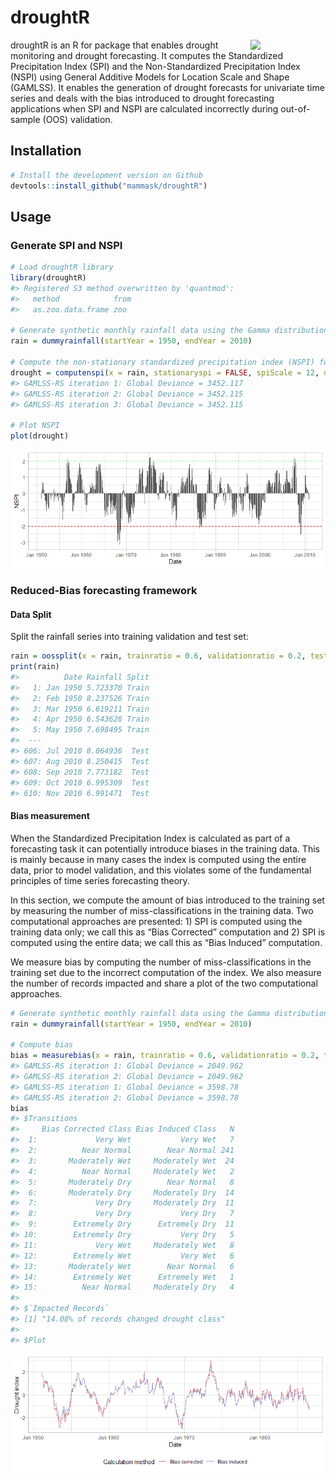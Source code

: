 droughtR
================

<img src="https://raw.githubusercontent.com/mammask/droughtr/main/man/figures/droughtR.png" align = "right" width = 120/>

droughtR is an R for package that enables drought monitoring and drought
forecasting. It computes the Standardized Precipitation Index (SPI) and
the Non-Standardized Precipitation Index (NSPI) using General Additive
Models for Location Scale and Shape (GAMLSS). It enables the generation
of drought forecasts for univariate time series and deals with the bias
introduced to drought forecasting applications when SPI and NSPI are
calculated incorrectly during out-of-sample (OOS) validation.

## Installation

``` r
# Install the development version on Github
devtools::install_github("mammask/droughtR")
```

## Usage

### Generate SPI and NSPI

``` r
# Load droughtR library
library(droughtR)
#> Registered S3 method overwritten by 'quantmod':
#>   method            from
#>   as.zoo.data.frame zoo

# Generate synthetic monthly rainfall data using the Gamma distribution
rain = dummyrainfall(startYear = 1950, endYear = 2010)

# Compute the non-stationary standardized precipitation index (NSPI) for scale 12 using GAMLSS
drought = computenspi(x = rain, stationaryspi = FALSE, spiScale = 12, dist = 'gamma')
#> GAMLSS-RS iteration 1: Global Deviance = 3452.117 
#> GAMLSS-RS iteration 2: Global Deviance = 3452.115 
#> GAMLSS-RS iteration 3: Global Deviance = 3452.115

# Plot NSPI
plot(drought)
```

![](README_figs/README-unnamed-chunk-3-1.png)<!-- -->

### Reduced-Bias forecasting framework

#### Data Split

Split the rainfall series into training validation and test set:

``` r
rain = oossplit(x = rain, trainratio = 0.6, validationratio = 0.2, testratio = 0.2)
print(rain)
#>          Date Rainfall Split
#>   1: Jan 1950 5.723370 Train
#>   2: Feb 1950 8.237526 Train
#>   3: Mar 1950 6.619211 Train
#>   4: Apr 1950 6.543626 Train
#>   5: May 1950 7.698495 Train
#>  ---                        
#> 606: Jul 2010 8.064936  Test
#> 607: Aug 2010 8.250415  Test
#> 608: Sep 2010 7.773182  Test
#> 609: Oct 2010 6.995309  Test
#> 610: Nov 2010 6.991471  Test
```

#### Bias measurement

When the Standardized Precipitation Index is calculated as part of a
forecasting task it can potentially introduce biases in the training
data. This is mainly because in many cases the index is computed using
the entire data, prior to model validation, and this violates some of
the fundamental principles of time series forecasting theory.

In this section, we compute the amount of bias introduced to the
training set by measuring the number of miss-classifications in the
training data. Two computational approaches are presented: 1) SPI is
computed using the training data only; we call this as “Bias Corrected”
computation and 2) SPI is computed using the entire data; we call this
as “Bias Induced” computation.

We measure bias by computing the number of miss-classifications in the
training set due to the incorrect computation of the index. We also
measure the number of records impacted and share a plot of the two
computational approaches.

``` r
# Generate synthetic monthly rainfall data using the Gamma distribution
rain = dummyrainfall(startYear = 1950, endYear = 2010)

# Compute bias
bias = measurebias(x = rain, trainratio = 0.6, validationratio = 0.2, testratio = 0.2, stationaryspi = TRUE, spiscale = 12, dist = 'normal')
#> GAMLSS-RS iteration 1: Global Deviance = 2049.962 
#> GAMLSS-RS iteration 2: Global Deviance = 2049.962 
#> GAMLSS-RS iteration 1: Global Deviance = 3598.78 
#> GAMLSS-RS iteration 2: Global Deviance = 3598.78
bias
#> $Transitions
#>     Bias Corrected Class Bias Induced Class   N
#>  1:             Very Wet           Very Wet   7
#>  2:          Near Normal        Near Normal 241
#>  3:       Moderately Wet     Moderately Wet  24
#>  4:          Near Normal     Moderately Wet   2
#>  5:       Moderately Dry        Near Normal   8
#>  6:       Moderately Dry     Moderately Dry  14
#>  7:             Very Dry     Moderately Dry  11
#>  8:             Very Dry           Very Dry   7
#>  9:        Extremely Dry      Extremely Dry  11
#> 10:        Extremely Dry           Very Dry   5
#> 11:             Very Wet     Moderately Wet   8
#> 12:        Extremely Wet           Very Wet   6
#> 13:       Moderately Wet        Near Normal   6
#> 14:        Extremely Wet      Extremely Wet   1
#> 15:          Near Normal     Moderately Dry   4
#> 
#> $`Impacted Records`
#> [1] "14.08% of records changed drought class"
#> 
#> $Plot
```

![](README_figs/README-unnamed-chunk-5-1.png)<!-- -->

<!-- #### Bias Corrected auto.arima -->
<!-- In this section, we perform out-of-sample validation using a bias corrected auto.arima to forecast the Standardized Precipitation Index (SPI). An additional parameter is introduced to forecast::auto.arima and requires fitting a S-ARIMA model: -->
<!-- ```{r, eval=TRUE, fig.height=3, fig.width=5} -->
<!-- # out-of-sample validation using a bias corrected auto.arima -->
<!-- model = bcautoarima(x = rain, -->
<!--                     trainratio = 0.8, -->
<!--                     validationratio = 0.0, -->
<!--                     testratio = 0.2, -->
<!--                     stationaryspi = TRUE, -->
<!--                     spiscale = 12, -->
<!--                     seasonal = TRUE) -->
<!-- ``` -->
<!-- The model returns a set of diagnostics and analytical outcomes, including the model description, diagnostics plots and actual vs. predicted forecasts: -->
<!-- ```{r, eval=TRUE, fig.height=3, fig.width=5, echo = TRUE} -->
<!-- # Return the model description -->
<!-- model[['Diagnostics']][['Model Description']] -->
<!-- # Return R2 score in the test set -->
<!-- model[['Diagnostics']][['R2 Score Test']] -->
<!-- ``` -->
<!-- Actual vs. predicted SPI in the test set: -->
<!-- ```{r, eval=TRUE, fig.height=3, fig.width=5, echo = TRUE} -->
<!-- model[['Diagnostics']][['Actual vs Predicted Test']] -->
<!-- ``` -->
<!-- Additional models are developed and can be found here: -->
<!-- * Bias induced auto.arima -->
<!-- * Bias corrected modwt auto.arima -->
